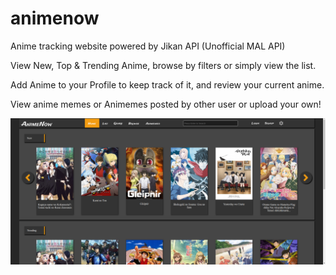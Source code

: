 # animenow

Anime tracking website powered by Jikan API (Unofficial MAL API)

View New, Top & Trending Anime, browse by filters or simply view the list.

Add Anime to your Profile to keep track of it, and review your current anime.

View anime memes or Animemes posted by other user or upload your own!

![Home Preview](animenowhome.png)
